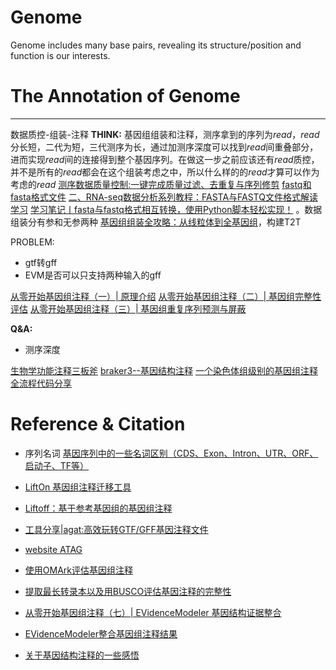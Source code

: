 # Genome
Genome includes many base pairs, revealing its structure/position and function is our interests.

# The Annotation of Genome

---
数据质控-组装-注释
**THINK:** 基因组组装和注释，测序拿到的序列为*read*，*read*分长短，二代为短，三代测序为长，通过加测序深度可以找到*read*间重叠部分，进而实现*read*间的连接得到整个基因序列。在做这一步之前应该还有*read*质控，并不是所有的*read*都会在这个组装考虑之中，所以什么样的的*read*才算可以作为考虑的*read* [测序数据质量控制:一键完成质量过滤、去重复与序列修剪](https://mp.weixin.qq.com/s/qgcYSrUwyOFAlFwfp1_Knw) [fastq和fasta格式文件](https://mp.weixin.qq.com/s/t-Z0S-1ByqAWAf3IZ4YA4w) [二、RNA-seq数据分析系列教程：FASTA与FASTQ文件格式解读学习](https://mp.weixin.qq.com/s/zAjplLsCgvDuydxxkNEksQ) [学习笔记丨fasta与fastq格式相互转换，使用Python脚本轻松实现！](https://mp.weixin.qq.com/s/POE4EkSmnK7fMcNDjpWCcw) 。数据组装分有参和无参两种 [基因组组装全攻略：从线粒体到全基因组](https://mp.weixin.qq.com/s/zmLAgaA96SKVl10xouSnYA)，构建T2T

PROBLEM:
- gtf转gff
- EVM是否可以只支持两种输入的gff

[从零开始基因组注释（一）| 原理介绍](https://mp.weixin.qq.com/s/f6E1bHd-WokVGOpahzqS8w)
[从零开始基因组注释（二）| 基因组完整性评估](https://mp.weixin.qq.com/s/KVeWY-l1yaU27Nuc-fktTg)
[从零开始基因组注释（三）| 基因组重复序列预测与屏蔽]()

**Q&A:**
  - 测序深度

[生物学功能注释三板斧](https://mp.weixin.qq.com/s/YVNOeYEIvh7adXb4nSOO5A)
[braker3--基因结构注释](https://mp.weixin.qq.com/s/R9kxyTfjkZ_iTs0mqwNFKw)
[一个染色体组级别的基因组注释全流程代码分享](https://mp.weixin.qq.com/s/ZFAbzxRgf4E0OqRQLkte5w)

# Reference & Citation
- 序列名词 [基因序列中的一些名词区别（CDS、Exon、Intron、UTR、ORF、启动子、TF等）](https://zhuanlan.zhihu.com/p/557609219)
- [LiftOn 基因组注释迁移工具](https://mp.weixin.qq.com/s/SZEFfG8Q6qwlj9Fxb_ostw)
- [Liftoff：基于参考基因组的基因组注释](https://mp.weixin.qq.com/s/jiG1QVBQQfhdSMzmucCIJw)
- [工具分享|agat:高效玩转GTF/GFF基因注释文件](https://mp.weixin.qq.com/s/U14Y-qAqvh9BjyiG1nSR1A) 
- [website ATAG](https://agat.readthedocs.io/en/latest/index.html)

- [使用OMArk评估基因组注释](https://mp.weixin.qq.com/s/eacxbwZQhXtZM8BJ6BS3dg)
- [提取最长转录本以及用BUSCO评估基因注释的完整性](https://mp.weixin.qq.com/s/hiOtkY80kQQFKd2GjqbRkQ)

- [从零开始基因组注释（七）| EVidenceModeler 基因结构证据整合](https://mp.weixin.qq.com/s/q-bEHXu8Vu0Y8hUPwuAvrA)
- [EVidenceModeler整合基因组注释结果](https://mp.weixin.qq.com/s/3Brjr8mBnP7O70ba0aABJQ)
- [关于基因结构注释的一些感悟](http://xuzhougeng.com/archives/reflections-on-gene-structure-annotation)
